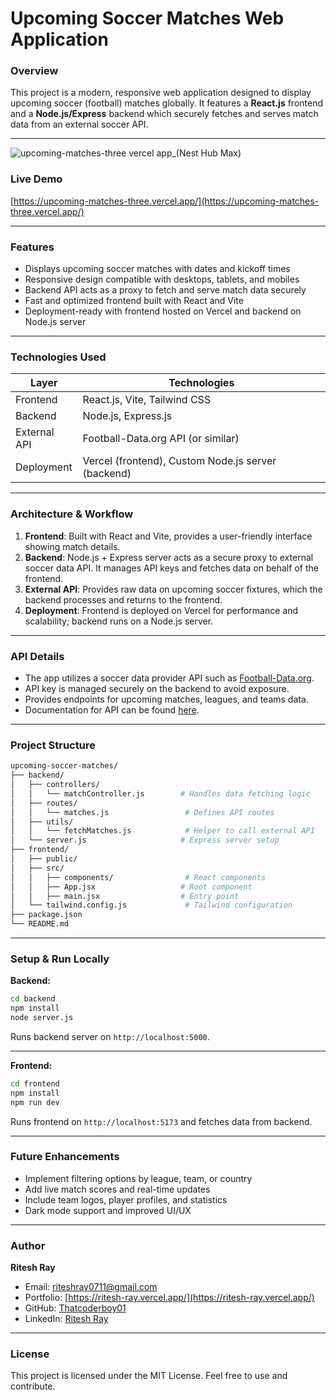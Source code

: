 # Upcoming Soccer Matches Web Application

### Overview

This project is a modern, responsive web application designed to display upcoming soccer (football) matches globally. It features a **React.js** frontend and a **Node.js/Express** backend which securely fetches and serves match data from an external soccer API.

---

![upcoming-matches-three vercel app_(Nest Hub Max)](https://github.com/user-attachments/assets/faa2ee62-27c3-4fe8-a512-5e71bf92ac41)

### Live Demo

[https://upcoming-matches-three.vercel.app/](https://upcoming-matches-three.vercel.app/)

---

### Features

* Displays upcoming soccer matches with dates and kickoff times
* Responsive design compatible with desktops, tablets, and mobiles
* Backend API acts as a proxy to fetch and serve match data securely
* Fast and optimized frontend built with React and Vite
* Deployment-ready with frontend hosted on Vercel and backend on Node.js server

---

### Technologies Used

| Layer        | Technologies                                       |
| ------------ | -------------------------------------------------- |
| Frontend     | React.js, Vite, Tailwind CSS                       |
| Backend      | Node.js, Express.js                                |
| External API | Football-Data.org API (or similar)                 |
| Deployment   | Vercel (frontend), Custom Node.js server (backend) |

---

### Architecture & Workflow

1. **Frontend**: Built with React and Vite, provides a user-friendly interface showing match details.
2. **Backend**: Node.js + Express server acts as a secure proxy to external soccer data API. It manages API keys and fetches data on behalf of the frontend.
3. **External API**: Provides raw data on upcoming soccer fixtures, which the backend processes and returns to the frontend.
4. **Deployment**: Frontend is deployed on Vercel for performance and scalability; backend runs on a Node.js server.

---

### API Details

* The app utilizes a soccer data provider API such as [Football-Data.org](https://www.football-data.org/).
* API key is managed securely on the backend to avoid exposure.
* Provides endpoints for upcoming matches, leagues, and teams data.
* Documentation for API can be found [here](https://www.football-data.org/documentation).

---

### Project Structure

```bash
upcoming-soccer-matches/
├── backend/
│   ├── controllers/
│   │   └── matchController.js        # Handles data fetching logic
│   ├── routes/
│   │   └── matches.js                 # Defines API routes
│   ├── utils/
│   │   └── fetchMatches.js            # Helper to call external API
│   └── server.js                     # Express server setup
├── frontend/
│   ├── public/
│   ├── src/
│   │   ├── components/                # React components
│   │   ├── App.jsx                   # Root component
│   │   ├── main.jsx                  # Entry point
│   └── tailwind.config.js             # Tailwind configuration
├── package.json
└── README.md
```

---

### Setup & Run Locally

**Backend:**

```bash
cd backend
npm install
node server.js
```

Runs backend server on `http://localhost:5000`.

---

**Frontend:**

```bash
cd frontend
npm install
npm run dev
```

Runs frontend on `http://localhost:5173` and fetches data from backend.

---

### Future Enhancements

* Implement filtering options by league, team, or country
* Add live match scores and real-time updates
* Include team logos, player profiles, and statistics
* Dark mode support and improved UI/UX

---

### Author

**Ritesh Ray**

* Email: [riteshray0711@gmail.com](mailto:riteshray0711@gmail.com)
* Portfolio: [https://ritesh-ray.vercel.app/](https://ritesh-ray.vercel.app/)
* GitHub: [Thatcoderboy01](https://github.com/Thatcoderboy01)
* LinkedIn: [Ritesh Ray](https://www.linkedin.com/in/ritesh-ray-682056319/)

---

### License

This project is licensed under the MIT License. Feel free to use and contribute.
